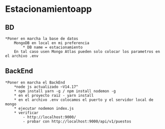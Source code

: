 # Estacionamientoapp

## BD
	*Poner en marcha la base de datos
		MongoDB en local en mi preferencia
			* DB name = estacionamiento
        En tal caso usen Mongo Atlas pueden solo colocar los parametros en el archivo .env
			
## BackEnd
	*Poner en marcha el BackEnd	
		*node js actualizado ~V14.17^
		* npm install yarn -g / npm install nodemon -g
		* en el proyecto raiz - yarn install
		* en el archivo .env colocamos el puerto y el servidor local de mongo
		* ejecutar nodemon index.js
		* verificar
			- http://localhost:9000/
			- probar con http://localhost:9000/api/v1/puestos